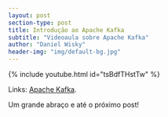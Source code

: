 ```yaml
---
layout: post
section-type: post
title: Introdução ao Apache Kafka
subtitle: "Videoaula sobre Apache Kafka"
author: "Daniel Wisky"
header-img: "img/default-bg.jpg"
---
```


{% include youtube.html id="tsBdfTHstTw" %}

Links:
<a href="https://kafka.apache.org/" target="\_blank">Apache Kafka</a>.

Um grande abraço e até o próximo post!
